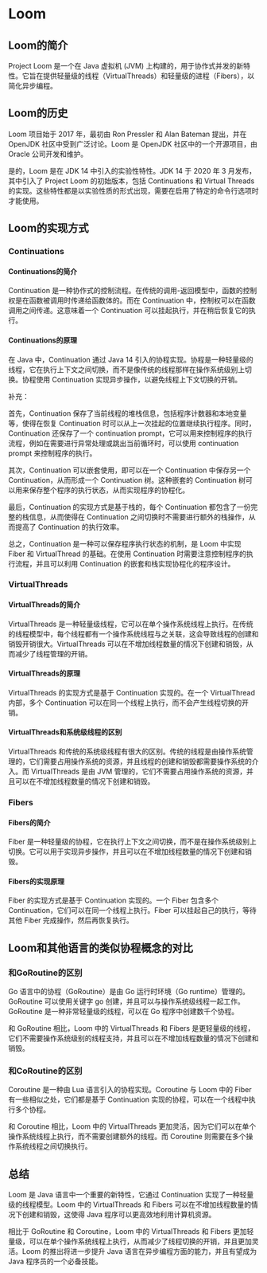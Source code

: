 # Loom

## Loom的简介

Project Loom 是一个在 Java 虚拟机 (JVM) 上构建的，用于协作式并发的新特性。它旨在提供轻量级的线程（VirtualThreads）和轻量级的进程（Fibers），以简化异步编程。

## Loom的历史

Loom 项目始于 2017 年，最初由 Ron Pressler 和 Alan Bateman 提出，并在 OpenJDK 社区中受到广泛讨论。Loom 是 OpenJDK 社区中的一个开源项目，由 Oracle 公司开发和维护。

是的，Loom 是在 JDK 14 中引入的实验性特性。JDK 14 于 2020 年 3 月发布，其中引入了 Project Loom 的初始版本，包括 Continuations 和 Virtual Threads 的实现。这些特性都是以实验性质的形式出现，需要在启用了特定的命令行选项时才能使用。

## Loom的实现方式

### Continuations

#### Continuations的简介

Continuation 是一种协作式的控制流程。在传统的调用-返回模型中，函数的控制权是在函数被调用时传递给函数体的。而在 Continuation 中，控制权可以在函数调用之间传递。这意味着一个 Continuation 可以挂起执行，并在稍后恢复它的执行。

#### Continuations的原理

在 Java 中，Continuation 通过 Java 14 引入的协程实现。协程是一种轻量级的线程，它在执行上下文之间切换，而不是像传统的线程那样在操作系统级别上切换。协程使用 Continuation 实现异步操作，以避免线程上下文切换的开销。

补充：

首先，Continuation 保存了当前线程的堆栈信息，包括程序计数器和本地变量等，使得在恢复 Continuation 时可以从上一次挂起的位置继续执行程序。同时，Continuation 还保存了一个 continuation prompt，它可以用来控制程序的执行流程，例如在需要进行异常处理或跳出当前循环时，可以使用 continuation prompt 来控制程序的执行。

其次，Continuation 可以嵌套使用，即可以在一个 Continuation 中保存另一个 Continuation，从而形成一个 Continuation 树。这种嵌套的 Continuation 树可以用来保存整个程序的执行状态，从而实现程序的协程化。

最后，Continuation 的实现方式是基于栈的，每个 Continuation 都包含了一份完整的栈信息，从而使得在 Continuation 之间切换时不需要进行额外的栈操作，从而提高了 Continuation 的执行效率。

总之，Continuation 是一种可以保存程序执行状态的机制，是 Loom 中实现 Fiber 和 VirtualThread 的基础。在使用 Continuation 时需要注意控制程序的执行流程，并且可以利用 Continuation 的嵌套和栈实现协程化的程序设计。

### VirtualThreads

#### VirtualThreads的简介

VirtualThreads 是一种轻量级线程，它可以在单个操作系统线程上执行。在传统的线程模型中，每个线程都有一个操作系统线程与之关联，这会导致线程的创建和销毁开销很大。VirtualThreads 可以在不增加线程数量的情况下创建和销毁，从而减少了线程管理的开销。

#### VirtualThreads的原理

VirtualThreads 的实现方式是基于 Continuation 实现的。在一个 VirtualThread 内部，多个 Continuation 可以在同一个线程上执行，而不会产生线程切换的开销。

#### VirtualThreads和系统级线程的区别

VirtualThreads 和传统的系统级线程有很大的区别。传统的线程是由操作系统管理的，它们需要占用操作系统的资源，并且线程的创建和销毁都需要操作系统的介入。而 VirtualThreads 是由 JVM 管理的，它们不需要占用操作系统的资源，并且可以在不增加线程数量的情况下创建和销毁。

### Fibers

#### Fibers的简介

Fiber 是一种轻量级的协程，它在执行上下文之间切换，而不是在操作系统级别上切换。它可以用于实现异步操作，并且可以在不增加线程数量的情况下创建和销毁。

#### Fibers的实现原理

Fiber 的实现方式是基于 Continuation 实现的。一个 Fiber 包含多个 Continuation，它们可以在同一个线程上执行。Fiber 可以挂起自己的执行，等待其他 Fiber 完成操作，然后再恢复执行。

## Loom和其他语言的类似协程概念的对比

### 和GoRoutine的区别

Go 语言中的协程（GoRoutine）是由 Go 运行时环境（Go runtime）管理的。GoRoutine 可以使用关键字 go 创建，并且可以与操作系统级线程一起工作。GoRoutine 是一种非常轻量级的线程，可以在 Go 程序中创建数千个协程。

和 GoRoutine 相比，Loom 中的 VirtualThreads 和 Fibers 是更轻量级的线程，它们不需要操作系统级别的线程支持，并且可以在不增加线程数量的情况下创建和销毁。

### 和CoRoutine的区别

Coroutine 是一种由 Lua 语言引入的协程实现。Coroutine 与 Loom 中的 Fiber 有一些相似之处，它们都是基于 Continuation 实现的协程，可以在一个线程中执行多个协程。

和 Coroutine 相比，Loom 中的 VirtualThreads 更加灵活，因为它们可以在单个操作系统线程上执行，而不需要创建额外的线程。而 Coroutine 则需要在多个操作系统线程之间切换执行。

## 总结

Loom 是 Java 语言中一个重要的新特性，它通过 Continuation 实现了一种轻量级的线程模型。Loom 中的 VirtualThreads 和 Fibers 可以在不增加线程数量的情况下创建和销毁，这使得 Java 程序可以更高效地利用计算机资源。

相比于 GoRoutine 和 Coroutine，Loom 中的 VirtualThreads 和 Fibers 更加轻量级，可以在单个操作系统线程上执行，从而减少了线程切换的开销，并且更加灵活。Loom 的推出将进一步提升 Java 语言在异步编程方面的能力，并且有望成为 Java 程序员的一个必备技能。


